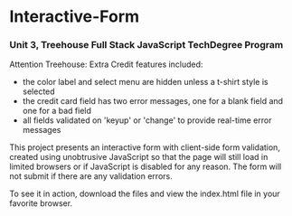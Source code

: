 # Interactive-Form
### Unit 3, Treehouse Full Stack JavaScript TechDegree Program

Attention Treehouse: Extra Credit features included:
- the color label and select menu are hidden unless a t-shirt style is selected
- the credit card field has two error messages, one for a blank field and one for a bad field
- all fields validated on 'keyup' or 'change' to provide real-time error messages

This project presents an interactive form with client-side form validation,
created using unobtrusive JavaScript so that the page will still load in
limited browsers or if JavaScript is disabled for any reason. The form will
not submit if there are any validation errors.

To see it in action, download the files and view the index.html file in your favorite browser.